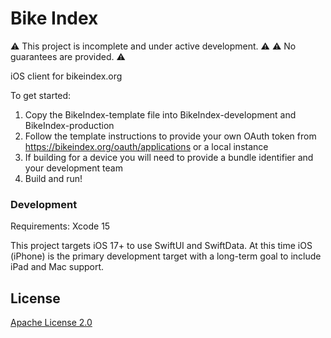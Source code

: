 # Bike Index

⚠️ This project is incomplete and under active development. ⚠️
⚠️ No guarantees are provided. ⚠️

iOS client for bikeindex.org

To get started:

1. Copy the BikeIndex-template file into BikeIndex-development and BikeIndex-production
2. Follow the template instructions to provide your own OAuth token from https://bikeindex.org/oauth/applications or a local instance
3. If building for a device you will need to provide a bundle identifier and your development team
4. Build and run!

### Development

Requirements: Xcode 15

This project targets iOS 17+ to use SwiftUI and SwiftData. At this time iOS (iPhone) is the primary development target with a long-term goal to include iPad and Mac support.

## License

[Apache License 2.0](LICENSE.txt)
